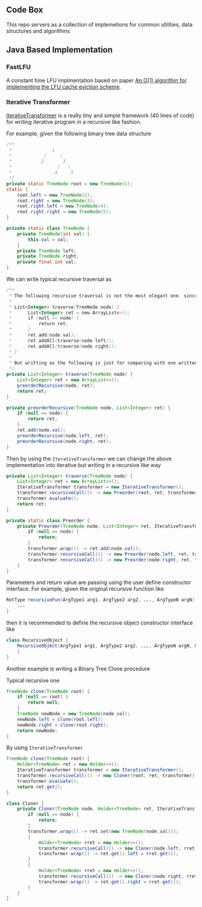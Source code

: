 Code Box
--
This repo servers as a collection of implemetions for common utilities, data structures and algorithms

## Java Based Implementation

### FastLFU
A constant time LFU implmentation based on paper [An O(1) algorithm for implementing the LFU cache eviction scheme](http://dhruvbird.com/lfu.pdf).

### Iterative Transformer
[IterativeTransformer](https://github.com/alanzplus/Sandbox/blob/master/java/algorithm-tool-box/src/main/java/org/zlambda/sandbox/algtoolbox/IterativeTransformer.java) is a really tiny and simple framework (40 lines of code) for writing iterative program in a recursive like fashion.

For example, given the following binary tree data structure

```java
/**
 *               1
 *            /     \
 *           2       3
 *                 /   \
 *                4     5
 */
private static TreeNode root = new TreeNode(1);
static {
    root.left = new TreeNode(2);
    root.right = new TreeNode(3);
    root.right.left = new TreeNode(4);
    root.right.right = new TreeNode(5);
}

private static class TreeNode {
    private TreeNode(int val) {
        this.val = val;
    }
    private TreeNode left;
    private TreeNode right;
    private final int val;
}
```

We can write typical recursive traversal as

```java
/**
 * The following recursive traversal is not the most elegant one, since we can simplify two functions into one like
 *
 * List<Integer> traverse(TreeNode node) {
 *      List<Integer> ret = new ArrayList<>();
 *      if (null == node) {
 *          return ret;
 *      }
 *      ret.add(node.val);
 *      ret.addAll(traverse(node.left));
 *      ret.addAll(traverse(node.right));
 * }
 * 
 * But writting as the following is just for comparing with one written using the "RecursiveTransformer"
 */
private List<Integer> traverse(TreeNode node) {
    List<Integer> ret = new ArrayList<>();
    preorderRecursive(node, ret);
    return ret;
}

private preorderRecursive(TreeNode node, List<Integer> ret) {
    if (null == node) {
        return ret;
    }
    ret.add(node.val);
    preorderRecursive(node.left, ret);
    preorderRecursive(node.right, ret);
}
```

Then by using the `IterativeTransformer` we can change the above implementation into iterative but writing in a recursive like way

```java
private List<Integer> traverse(TreeNode node) {
    List<Integer> ret = new ArrayList<>();
    IterativeTransformer transformer = new IterativeTransformer();
    transformer.recursiveCall(() -> new Preorder(root, ret, transformer));
    transformer.evaluate();
    return ret;
}

private static class Preorder {
    private Preorder(TreeNode node, List<Integer> ret, IterativeTransformer transformer) {
        if (null == node) {
            return;
        }
        transformer.wrap(() -> ret.add(node.val));
        transformer.recursiveCall(() -> new Preorder(node.left, ret, transformer));
        transformer.recursiveCall(() -> new Preorder(node.right, ret, transformer));
    }
}
```

Parameters and return value are passing using the user define constructor interface. For example, given the original recursive function like

```java
RetType recursiveFun(ArgType1 arg1, ArgType2 arg2, ..., ArgTypeN argN) {
    ...
}
```

then it is recommended to define the recursive object constructor interface like

```java
class RecursiveObject {
    RecursiveObject(ArgType1 arg1, ArgType2 arg2, ..., ArgTypeN argN, Holder<RetType> ret) {
    }
}
```

Another example is writing a Binary Tree Clone procedure

Typical recursive one

```java
TreeNode clone(TreeNode root) {
    if (null == root) {
        return null;
    }
    TreeNode newNode = new TreeNode(node.val);
    newNode.left = clone(root.left);
    newNode.right = clone(root.right);
    return newNode;
}
```

By using `IterativeTransformer`

```java
TreeNode clone(TreeNode root) {
    Holder<TreeNode> ret = new Holder<>();
    IterativeTransformer transformer = new IterativeTransformer();
    transformer.recursiveCall(() -> new Cloner(root, ret, transformer));
    transformer.evaluate();
    return ret.get();
}

class Cloner {
    private Cloner(TreeNode node, Holder<TreeNode> ret, IterativeTransformer transformer) {
        if (null == node) {
            return;
        }
        transformer.wrap(() -> ret.set(new TreeNode(node.val)));
        {
            Holder<TreeNode> rret = new Holder<>();
            transformer.recursiveCall(() -> new Cloner(node.left, rret, transformer));
            transformer.wrap(() -> ret.get().left = rret.get());
        }
        {
            Holder<TreeNode> rret = new Holder<>();
            transformer.recursiveCall(() -> new Cloner(node.right, rret, transformer));
            transformer.wrap(() -> ret.get().right = rret.get());
        }
    }
}
```

